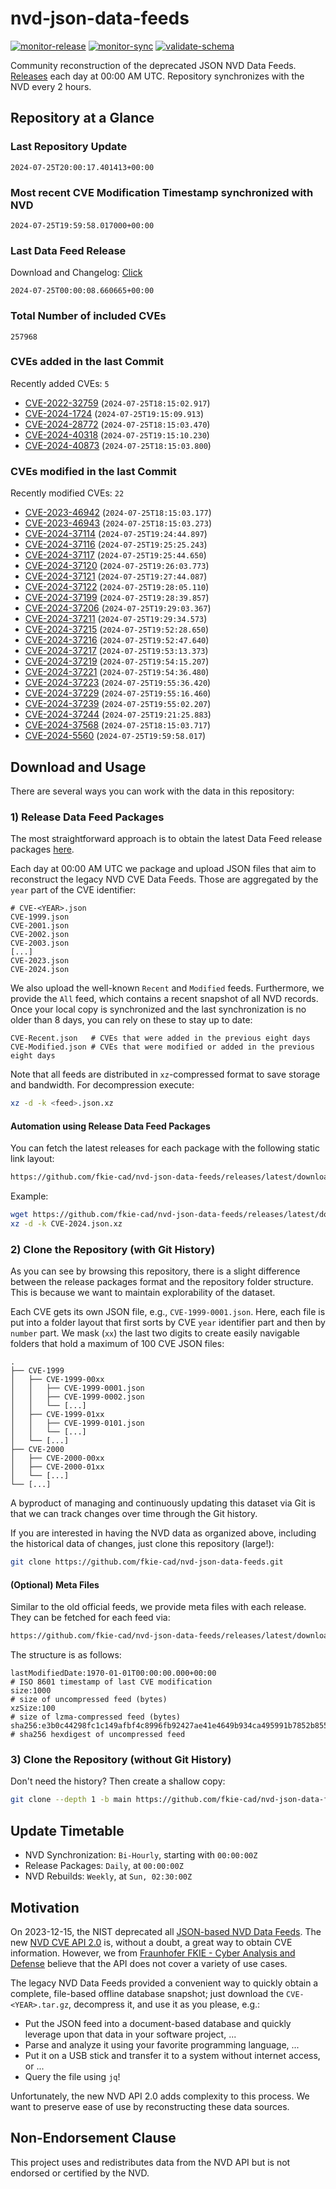 # nvd-json-data-feeds

[![monitor-release](https://github.com/fkie-cad/nvd-json-data-feeds/actions/workflows/monitor_release.yml/badge.svg)](https://github.com/fkie-cad/nvd-json-data-feeds/actions/workflows/monitor_release.yml)
[![monitor-sync](https://github.com/fkie-cad/nvd-json-data-feeds/actions/workflows/monitor_sync.yml/badge.svg)](https://github.com/fkie-cad/nvd-json-data-feeds/actions/workflows/monitor_sync.yml)
[![validate-schema](https://github.com/fkie-cad/nvd-json-data-feeds/actions/workflows/validate_schema.yml/badge.svg)](https://github.com/fkie-cad/nvd-json-data-feeds/actions/workflows/validate_schema.yml)

Community reconstruction of the deprecated JSON NVD Data Feeds.
[Releases](https://github.com/fkie-cad/nvd-json-data-feeds/releases/latest) each day at 00:00 AM UTC.
Repository synchronizes with the NVD every 2 hours.

## Repository at a Glance

### Last Repository Update

```plain
2024-07-25T20:00:17.401413+00:00
```

### Most recent CVE Modification Timestamp synchronized with NVD

```plain
2024-07-25T19:59:58.017000+00:00
```

### Last Data Feed Release

Download and Changelog: [Click](https://github.com/fkie-cad/nvd-json-data-feeds/releases/latest)

```plain
2024-07-25T00:00:08.660665+00:00
```

### Total Number of included CVEs

```plain
257968
```

### CVEs added in the last Commit

Recently added CVEs: `5`

- [CVE-2022-32759](CVE-2022/CVE-2022-327xx/CVE-2022-32759.json) (`2024-07-25T18:15:02.917`)
- [CVE-2024-1724](CVE-2024/CVE-2024-17xx/CVE-2024-1724.json) (`2024-07-25T19:15:09.913`)
- [CVE-2024-28772](CVE-2024/CVE-2024-287xx/CVE-2024-28772.json) (`2024-07-25T18:15:03.470`)
- [CVE-2024-40318](CVE-2024/CVE-2024-403xx/CVE-2024-40318.json) (`2024-07-25T19:15:10.230`)
- [CVE-2024-40873](CVE-2024/CVE-2024-408xx/CVE-2024-40873.json) (`2024-07-25T18:15:03.800`)


### CVEs modified in the last Commit

Recently modified CVEs: `22`

- [CVE-2023-46942](CVE-2023/CVE-2023-469xx/CVE-2023-46942.json) (`2024-07-25T18:15:03.177`)
- [CVE-2023-46943](CVE-2023/CVE-2023-469xx/CVE-2023-46943.json) (`2024-07-25T18:15:03.273`)
- [CVE-2024-37114](CVE-2024/CVE-2024-371xx/CVE-2024-37114.json) (`2024-07-25T19:24:44.897`)
- [CVE-2024-37116](CVE-2024/CVE-2024-371xx/CVE-2024-37116.json) (`2024-07-25T19:25:25.243`)
- [CVE-2024-37117](CVE-2024/CVE-2024-371xx/CVE-2024-37117.json) (`2024-07-25T19:25:44.650`)
- [CVE-2024-37120](CVE-2024/CVE-2024-371xx/CVE-2024-37120.json) (`2024-07-25T19:26:03.773`)
- [CVE-2024-37121](CVE-2024/CVE-2024-371xx/CVE-2024-37121.json) (`2024-07-25T19:27:44.087`)
- [CVE-2024-37122](CVE-2024/CVE-2024-371xx/CVE-2024-37122.json) (`2024-07-25T19:28:05.110`)
- [CVE-2024-37199](CVE-2024/CVE-2024-371xx/CVE-2024-37199.json) (`2024-07-25T19:28:39.857`)
- [CVE-2024-37206](CVE-2024/CVE-2024-372xx/CVE-2024-37206.json) (`2024-07-25T19:29:03.367`)
- [CVE-2024-37211](CVE-2024/CVE-2024-372xx/CVE-2024-37211.json) (`2024-07-25T19:29:34.573`)
- [CVE-2024-37215](CVE-2024/CVE-2024-372xx/CVE-2024-37215.json) (`2024-07-25T19:52:28.650`)
- [CVE-2024-37216](CVE-2024/CVE-2024-372xx/CVE-2024-37216.json) (`2024-07-25T19:52:47.640`)
- [CVE-2024-37217](CVE-2024/CVE-2024-372xx/CVE-2024-37217.json) (`2024-07-25T19:53:13.373`)
- [CVE-2024-37219](CVE-2024/CVE-2024-372xx/CVE-2024-37219.json) (`2024-07-25T19:54:15.207`)
- [CVE-2024-37221](CVE-2024/CVE-2024-372xx/CVE-2024-37221.json) (`2024-07-25T19:54:36.480`)
- [CVE-2024-37223](CVE-2024/CVE-2024-372xx/CVE-2024-37223.json) (`2024-07-25T19:55:36.420`)
- [CVE-2024-37229](CVE-2024/CVE-2024-372xx/CVE-2024-37229.json) (`2024-07-25T19:55:16.460`)
- [CVE-2024-37239](CVE-2024/CVE-2024-372xx/CVE-2024-37239.json) (`2024-07-25T19:55:02.207`)
- [CVE-2024-37244](CVE-2024/CVE-2024-372xx/CVE-2024-37244.json) (`2024-07-25T19:21:25.883`)
- [CVE-2024-37568](CVE-2024/CVE-2024-375xx/CVE-2024-37568.json) (`2024-07-25T18:15:03.717`)
- [CVE-2024-5560](CVE-2024/CVE-2024-55xx/CVE-2024-5560.json) (`2024-07-25T19:59:58.017`)


## Download and Usage

There are several ways you can work with the data in this repository:

### 1) Release Data Feed Packages

The most straightforward approach is to obtain the latest Data Feed release packages [here](https://github.com/fkie-cad/nvd-json-data-feeds/releases/latest).

Each day at 00:00 AM UTC we package and upload JSON files that aim to reconstruct the legacy NVD CVE Data Feeds.
Those are aggregated by the `year` part of the CVE identifier:

```
# CVE-<YEAR>.json
CVE-1999.json
CVE-2001.json
CVE-2002.json
CVE-2003.json
[...]
CVE-2023.json
CVE-2024.json
```

We also upload the well-known `Recent` and `Modified` feeds.
Furthermore, we provide the `All` feed, which contains a recent snapshot of all NVD records.
Once your local copy is synchronized and the last synchronization is no older than 8 days, you can rely on these to stay up to date:

```plain
CVE-Recent.json   # CVEs that were added in the previous eight days
CVE-Modified.json # CVEs that were modified or added in the previous eight days
```

Note that all feeds are distributed in `xz`-compressed format to save storage and bandwidth.
For decompression execute:

```sh
xz -d -k <feed>.json.xz
```

#### Automation using Release Data Feed Packages

You can fetch the latest releases for each package with the following static link layout:

```sh
https://github.com/fkie-cad/nvd-json-data-feeds/releases/latest/download/CVE-<YEAR>.json.xz
```

Example:

```sh
wget https://github.com/fkie-cad/nvd-json-data-feeds/releases/latest/download/CVE-2024.json.xz
xz -d -k CVE-2024.json.xz
```

### 2) Clone the Repository (with Git History)

As you can see by browsing this repository, there is a slight difference between the release packages format and the repository folder structure.
This is because we want to maintain explorability of the dataset.

Each CVE gets its own JSON file, e.g., `CVE-1999-0001.json`.
Here, each file is put into a folder layout that first sorts by CVE `year` identifier part and then by `number` part.
We mask (`xx`) the last two digits to create easily navigable folders that hold a maximum of 100 CVE JSON files:

```plain
.
├── CVE-1999
│   ├── CVE-1999-00xx
│   │   ├── CVE-1999-0001.json
│   │   ├── CVE-1999-0002.json
│   │   └── [...]
│   ├── CVE-1999-01xx
│   │   ├── CVE-1999-0101.json
│   │   └── [...]
│   └── [...]
├── CVE-2000
│   ├── CVE-2000-00xx
│   ├── CVE-2000-01xx
│   └── [...]
└── [...]
```

A byproduct of managing and continuously updating this dataset via Git is that we can track changes over time through the Git history.

If you are interested in having the NVD data as organized above, including the historical data of changes, just clone this repository (large!):

```sh
git clone https://github.com/fkie-cad/nvd-json-data-feeds.git
```

#### (Optional) Meta Files

Similar to the old official feeds, we provide meta files with each release. They can be fetched for each feed via:

```sh
https://github.com/fkie-cad/nvd-json-data-feeds/releases/latest/download/CVE-<YEAR>.meta
```

The structure is as follows:

```plain
lastModifiedDate:1970-01-01T00:00:00.000+00:00                          # ISO 8601 timestamp of last CVE modification
size:1000                                                               # size of uncompressed feed (bytes)
xzSize:100                                                              # size of lzma-compressed feed (bytes)
sha256:e3b0c44298fc1c149afbf4c8996fb92427ae41e4649b934ca495991b7852b855 # sha256 hexdigest of uncompressed feed
```

### 3) Clone the Repository (without Git History)

Don't need the history? Then create a shallow copy:

```sh
git clone --depth 1 -b main https://github.com/fkie-cad/nvd-json-data-feeds.git
```


## Update Timetable

* NVD Synchronization: `Bi-Hourly`, starting with `00:00:00Z`
* Release Packages: `Daily`, at `00:00:00Z`
* NVD Rebuilds: `Weekly`, at `Sun, 02:30:00Z`


## Motivation

On 2023-12-15, the NIST deprecated all [JSON-based NVD Data Feeds](https://nvd.nist.gov/vuln/data-feeds#divRetirementBanner-1).
The new [NVD CVE API 2.0](https://nvd.nist.gov/developers/vulnerabilities) is, without a doubt, a great way to obtain CVE information.
However, we from [Fraunhofer FKIE - Cyber Analysis and Defense](https://www.fkie.fraunhofer.de/en/departments/cad.html) believe that the API does not cover a variety of use cases.

The legacy NVD Data Feeds provided a convenient way to quickly obtain a complete, file-based offline database snapshot; just download the `CVE-<YEAR>.tar.gz`, decompress it, and use it as you please, e.g.:

- Put the JSON feed into a document-based database and quickly leverage upon that data in your software project, ...
- Parse and analyze it using your favorite programming language, ...
- Put it on a USB stick and transfer it to a system without internet access, or ...
- Query the file using `jq`!

Unfortunately, the new NVD API 2.0 adds complexity to this process.
We want to preserve ease of use by reconstructing these data sources.

## Non-Endorsement Clause

This project uses and redistributes data from the NVD API but is not endorsed or certified by the NVD.